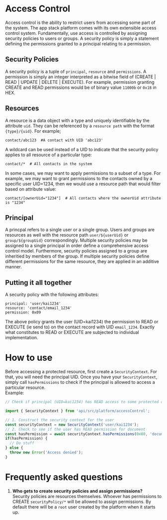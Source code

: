 Access Control
===

Access control is the ability to restrict users from accessing some part of the system. The app stack platform 
comes with its own extensible access control system. Fundamentally, use access is controlled by assigning 
security policies to users or groups. A security policy is simply a statement defining the permissions granted 
to a principal relating to a permission. 

Security Policies
---
A security policy is a tuple of `principal`, `resource` and `permissions`. A permission is simply an integer 
interpreted as a bitwise field of (CREATE | READ | UPDATE | DELETE | EXECUTE). For example, permission granting
CREATE and READ permissions would be of binary value `11000b` or `0x18` in HEX.

Resources 
---
A resource is a data object with a type and uniquely identifiable by the attribute `uid`. They can be
referenced by a `resource path` with the format `{type}/{uid}`. For example;

```
contact/abc123  #A contact with UID 'abc123'
```
A wildcard can be used instead of a UID to indicate that the security policy applies to all resource of a particular
type:
```
contact/*  # All contacts in the system
```
In some cases, we may want to apply permissions to a subset of a type. For example, we may want to grant permissions to 
the contacts owned by a specific user UID=1234, then we would use a resource path that would filter based on attribute 
value:
```
contact/[ownerUid="1234"]  # All contacts where the ownerUid attribute is "1234"
```

Principal
---
A princpal refers to a single user or a single group. Users and groups are resources as well with the resource path
`user/${userUid}` or `group/${groupUid}` correspondingly. Multiple security policies may be assigned to a single principal
in order define a comprehensive access control model. Furthermore, security policies assigned to a group are inheritied by 
members of the group. If multiple security policies define different permissions for the same resource, they are
applied in an additive manner. 

Putting it all together
---
A security policy with the following attributes:
```
principal: 'user/kai1234'
resource: 'contact/email_1234'
permission: 0x09
```
The above policy grants the user (UID=kai1234) the permission to READ or EXECUTE (ie send to) on the contact record 
with UID `email_1234`. Exactly what constitutes to READ or EXECUTE are subjected to individual implementation. 

How to use
===
Before accessing a protected resource, first create a `SecurityContext`. For that, you will need the principal UID. Once
you have your `SecurityContext`, simply call `hasPermissions` to check if the principal is allowed to access a particular resource.  
Example:

```typescript
// Check if principal (UID=kai1234) has READ access to some protected document with UID="XYZ123"

import { SecurityContext } from 'api/src/platform/accessControl';

// 1. Construct the security context for the user
const securityContext = new SecurityContext('user/kai1234');
// 2. Check to see if the user has READ permission for document
const hasPermission = await securityContext.hasPermissions(0x80, 'document/XYZ123');
if(hasPermission) {
  // Do stuff
} else {
  throw new Error('Access denied');
}
```

Frequently asked questions
===
1. **Who gets to create security policies and assign permissions?**  
   Security policies are resources themselves. Whoever has permissions to CREATE `securityPolicy/*` will be allowed to
   assign permissions. By default there will be a `root` user created by the platform when it starts up.